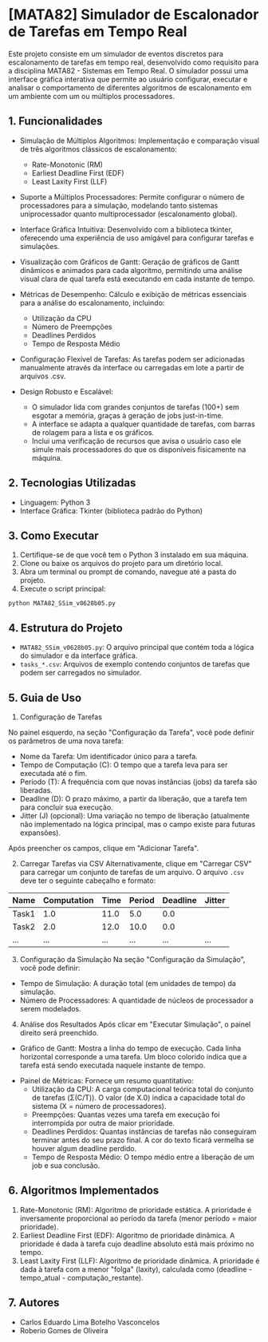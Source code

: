 # [MATA82] Simulador de Escalonador de Tarefas em Tempo Real
Este projeto consiste em um simulador de eventos discretos para escalonamento de tarefas em tempo real, desenvolvido como requisito para a disciplina MATA82 - Sistemas em Tempo Real. O simulador possui uma interface gráfica interativa que permite ao usuário configurar, executar e analisar o comportamento de diferentes algoritmos de escalonamento em um ambiente com um ou múltiplos processadores.

## 1. Funcionalidades
* Simulação de Múltiplos Algoritmos: Implementação e comparação visual de três algoritmos clássicos de escalonamento:

  - Rate-Monotonic (RM)
  - Earliest Deadline First (EDF)
  - Least Laxity First (LLF)

* Suporte a Múltiplos Processadores: Permite configurar o número de processadores para a simulação, modelando tanto sistemas uniprocessador quanto multiprocessador (escalonamento global).

* Interface Gráfica Intuitiva: Desenvolvido com a biblioteca tkinter, oferecendo uma experiência de uso amigável para configurar tarefas e simulações.

* Visualização com Gráficos de Gantt: Geração de gráficos de Gantt dinâmicos e animados para cada algoritmo, permitindo uma análise visual clara de qual tarefa está executando em cada instante de tempo.

* Métricas de Desempenho: Cálculo e exibição de métricas essenciais para a análise do escalonamento, incluindo:

  - Utilização da CPU
  - Número de Preempções
  - Deadlines Perdidos
  - Tempo de Resposta Médio

* Configuração Flexível de Tarefas: As tarefas podem ser adicionadas manualmente através da interface ou carregadas em lote a partir de arquivos .csv.

* Design Robusto e Escalável:

  - O simulador lida com grandes conjuntos de tarefas (100+) sem esgotar a memória, graças à geração de jobs just-in-time.
  - A interface se adapta a qualquer quantidade de tarefas, com barras de rolagem para a lista e os gráficos.
  - Inclui uma verificação de recursos que avisa o usuário caso ele simule mais processadores do que os disponíveis fisicamente na máquina.

## 2. Tecnologias Utilizadas
- Linguagem: Python 3
- Interface Gráfica: Tkinter (biblioteca padrão do Python)

## 3. Como Executar
1. Certifique-se de que você tem o Python 3 instalado em sua máquina.
2. Clone ou baixe os arquivos do projeto para um diretório local.
3. Abra um terminal ou prompt de comando, navegue até a pasta do projeto.
4. Execute o script principal:
```
python MATA82_SSim_v0628b05.py
```

## 4. Estrutura do Projeto
* `MATA82_SSim_v0628b05.py`: O arquivo principal que contém toda a lógica do simulador e da interface gráfica.
* `tasks_*.csv`: Arquivos de exemplo contendo conjuntos de tarefas que podem ser carregados no simulador.

## 5. Guia de Uso
1. Configuração de Tarefas

No painel esquerdo, na seção "Configuração da Tarefa", você pode definir os parâmetros de uma nova tarefa:

- Nome da Tarefa: Um identificador único para a tarefa.
- Tempo de Computação (C): O tempo que a tarefa leva para ser executada até o fim.
- Período (T): A frequência com que novas instâncias (jobs) da tarefa são liberadas.
- Deadline (D): O prazo máximo, a partir da liberação, que a tarefa tem para concluir sua execução.
- Jitter (J) (opcional): Uma variação no tempo de liberação (atualmente não implementado na lógica principal, mas o campo existe para futuras expansões).

Após preencher os campos, clique em "Adicionar Tarefa".

2. Carregar Tarefas via CSV
Alternativamente, clique em "Carregar CSV" para carregar um conjunto de tarefas de um arquivo. O arquivo `.csv` deve ter o seguinte cabeçalho e formato:

| Name | Computation | Time | Period | Deadline | Jitter |
| ---- | ----------- | ---- | ------ | -------- | ------ |
| Task1| 1.0         | 11.0 | 5.0    | 0.0      |        |
| Task2| 2.0         | 12.0 | 10.0   | 0.0      |        |
| ...  | ...         | ...  | ...    | ...      | ...    |


3. Configuração da Simulação
Na seção "Configuração da Simulação", você pode definir:

- Tempo de Simulação: A duração total (em unidades de tempo) da simulação.
- Número de Processadores: A quantidade de núcleos de processador a serem modelados.

4. Análise dos Resultados
Após clicar em "Executar Simulação", o painel direito será preenchido.

- Gráfico de Gantt: Mostra a linha do tempo de execução. Cada linha horizontal corresponde a uma tarefa. Um bloco colorido indica que a tarefa está sendo executada naquele instante de tempo.
* Painel de Métricas: Fornece um resumo quantitativo:
  - Utilização da CPU: A carga computacional teórica total do conjunto de tarefas (Σ(C/T)). O valor (de X.0) indica a capacidade total do sistema (X = número de processadores).
  - Preempções: Quantas vezes uma tarefa em execução foi interrompida por outra de maior prioridade.
  - Deadlines Perdidos: Quantas instâncias de tarefas não conseguiram terminar antes do seu prazo final. A cor do texto ficará vermelha se houver algum deadline perdido.
  - Tempo de Resposta Médio: O tempo médio entre a liberação de um job e sua conclusão.

## 6. Algoritmos Implementados
1. Rate-Monotonic (RM): Algoritmo de prioridade estática. A prioridade é inversamente proporcional ao período da tarefa (menor período = maior prioridade).
2. Earliest Deadline First (EDF): Algoritmo de prioridade dinâmica. A prioridade é dada à tarefa cujo deadline absoluto está mais próximo no tempo.
3. Least Laxity First (LLF): Algoritmo de prioridade dinâmica. A prioridade é dada à tarefa com a menor "folga" (laxity), calculada como (deadline - tempo_atual - computação_restante).

## 7. Autores
- Carlos Eduardo Lima Botelho Vasconcelos
- Roberio Gomes de Oliveira
